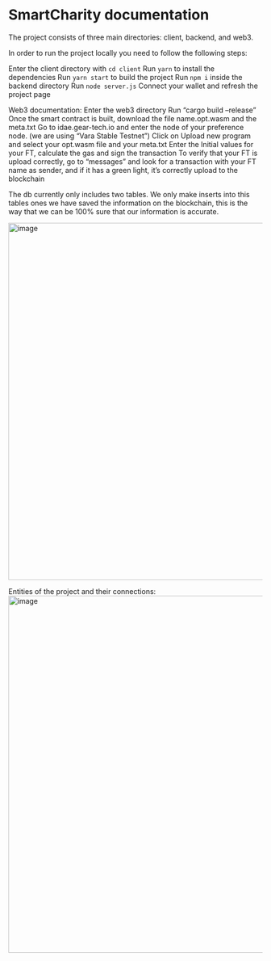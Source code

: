 # SmartCharity documentation

The project consists of three main directories: client, backend, and web3.


In order to run the project locally you need to follow the following steps:

Enter the client directory with `cd client`
Run `yarn` to install the dependencies
Run `yarn start` to build the project
Run `npm i` inside the backend directory
Run `node server.js`
Connect your wallet and refresh the project page



Web3 documentation:
Enter the web3 directory
Run “cargo build –release”
Once the smart contract is built, download the file name.opt.wasm and the meta.txt
Go to idae.gear-tech.io and enter the node of your preference node. (we are using “Vara Stable Testnet”)
Click on Upload new program and select your opt.wasm file and your meta.txt
Enter the Initial values for your FT, calculate the gas and sign the transaction
To verify that your FT is upload correctly, go to “messages” and look for a transaction with your FT name as sender, and if it has a green light, it’s correctly upload to the blockchain

The db currently only includes two tables. We only make inserts into this tables ones we have saved the information on the blockchain, this is the way that we can be 100% sure that our information is accurate.

<img width="707" alt="image" src="https://github.com/MrJ8585/SmartCharity/assets/79416917/b26b5ab6-6aea-4b74-8d34-d2f67c214bff">


Entities of the project and their connections: 
<img width="707" alt="image" src="https://github.com/MrJ8585/SmartCharity/assets/79416917/0ac2e343-d52b-4b11-8129-7aaddcfd37ed">

